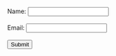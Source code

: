 <form>
  <label for="name">Name:</label>
  <input type="text" id="name" name="name"><br><br>
  <label for="email">Email:</label>
  <input type="email" id="email" name="email"><br><br>
  <input type="submit" value="Submit">
</form>
